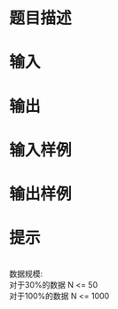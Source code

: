 

# 题目描述



# 输入



# 输出



# 输入样例



# 输出样例



# 提示


<p><br/>
数据规模: <br/>
对于30%的数据 N &lt;= 50 <br/>
对于100%的数据 N &lt;= 1000 <br/>
 </p>
